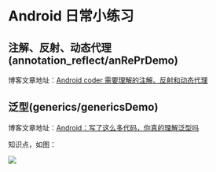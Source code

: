 # Android 日常小练习

## 注解、反射、动态代理(annotation_reflect/anRePrDemo)

博客文章地址：[Android coder 需要理解的注解、反射和动态代理](https://h.lishaoy.net/annotations-reflect.html)

## 泛型(generics/genericsDemo)

博客文章地址：[Android：写了这么多代码，你真的理解泛型吗](https://h.lishaoy.net/generics.html)

知识点，如图：

![](https://cdn.lishaoy.net/generics/generic1.xmind.png)
